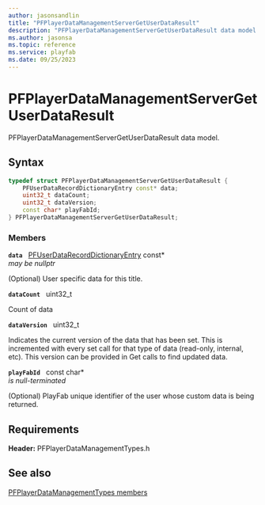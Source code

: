 ```yaml
---
author: jasonsandlin
title: "PFPlayerDataManagementServerGetUserDataResult"
description: "PFPlayerDataManagementServerGetUserDataResult data model."
ms.author: jasonsa
ms.topic: reference
ms.service: playfab
ms.date: 09/25/2023
---
```


# PFPlayerDataManagementServerGetUserDataResult  

PFPlayerDataManagementServerGetUserDataResult data model.  

## Syntax  
  
```cpp
typedef struct PFPlayerDataManagementServerGetUserDataResult {  
    PFUserDataRecordDictionaryEntry const* data;  
    uint32_t dataCount;  
    uint32_t dataVersion;  
    const char* playFabId;  
} PFPlayerDataManagementServerGetUserDataResult;  
```
  
### Members  
  
**`data`** &nbsp; [PFUserDataRecordDictionaryEntry](../../pftypes/structs/pfuserdatarecorddictionaryentry.md) const*  
*may be nullptr*  
  
(Optional) User specific data for this title.
  
**`dataCount`** &nbsp; uint32_t  
  
Count of data
  
**`dataVersion`** &nbsp; uint32_t  
  
Indicates the current version of the data that has been set. This is incremented with every set call for that type of data (read-only, internal, etc). This version can be provided in Get calls to find updated data.
  
**`playFabId`** &nbsp; const char*  
*is null-terminated*  
  
(Optional) PlayFab unique identifier of the user whose custom data is being returned.
  
  
## Requirements  
  
**Header:** PFPlayerDataManagementTypes.h
  
## See also  
[PFPlayerDataManagementTypes members](../pfplayerdatamanagementtypes_members.md)  

  
  
